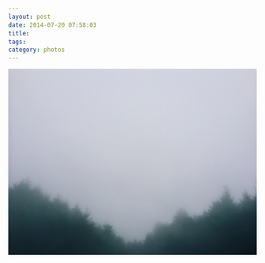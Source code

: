 ```yaml
---
layout: post
date: 2014-07-20 07:58:03
title: 
tags:
category: photos
---
```


![title](/assets/photoblog/pt-reyes-fog.JPG)